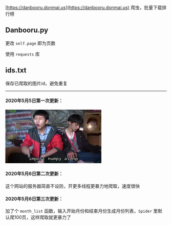 [https://danbooru.donmai.us](https://danbooru.donmai.us) 爬虫，批量下载排行榜

## Danbooru.py
更改 ```self.page``` 即为页数

使用 ```requests``` 库

## ids.txt
保存已爬取的图片id，避免重复

- - - -

#### 2020年5月5日第一次更新：
![zhenxiang](imgs/wangjingze.gif?raw=true)

#### 2020年5月6日第二次更新：
这个网站的服务器简直不设防，开更多线程更暴力地爬取，速度很快

#### 2020年5月6日第三次更新：
加了个 ```month_list``` 函数，输入开始月份和结束月份生成月份列表，```Spider``` 里默认爬100页，这样爬取就更暴力了